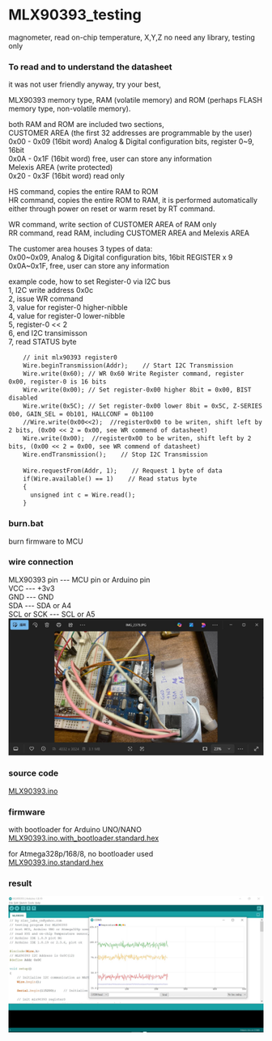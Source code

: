 # MLX90393_testing
magnometer, read on-chip temperature, X,Y,Z
no need any library, testing only  

### To read and to understand the datasheet
it was not user friendly anyway, try your best,

MLX90393 memory type, RAM (volatile memory) and ROM (perhaps FLASH memory type, non-volatile memory).

both RAM and ROM are included two sections,  
CUSTOMER AREA (the first 32 addresses are programmable by the user)  
    0x00 - 0x09 (16bit word) Analog & Digital configuration bits, register 0~9, 16bit  
    0x0A - 0x1F (16bit word) free, user can store any information  
Melexis AREA (write protected)   
    0x20 - 0x3F (16bit word) read only   

HS command, copies the entire RAM to ROM  
HR command, copies the entire ROM to RAM, it is performed automatically either through power on reset or warm reset by RT command.  

WR command, write section of CUSTOMER AREA of RAM only  
RR command, read RAM, including CUSTOMER AREA and Melexis AREA  

The customer area houses 3 types of data:  
0x00~0x09, Analog & Digital configuration bits, 16bit REGISTER x 9  
0x0A~0x1F, free, user can store any information  


example code, how to set Register-0 via I2C bus  
1, I2C write address 0x0c  
2, issue WR command  
3, value for register-0 higher-nibble  
4, value for register-0 lower-nibble  
5, register-0 << 2  
6, end I2C transimisson  
7, read STATUS byte  
```
    // init mlx90393 register0
    Wire.beginTransmission(Addr);    // Start I2C Transmission
    Wire.write(0x60); // WR 0x60 Write Register command, register 0x00, register-0 is 16 bits
    Wire.write(0x00); // Set register-0x00 higher 8bit = 0x00, BIST disabled
    Wire.write(0x5C); // Set register-0x00 lower 8bit = 0x5C, Z-SERIES 0b0, GAIN_SEL = 0b101, HALLCONF = 0b1100
    //Wire.write(0x00<<2);  //register0x00 to be writen, shift left by 2 bits, (0x00 << 2 = 0x00, see WR commend of datasheet)
    Wire.write(0x00);  //register0x00 to be writen, shift left by 2 bits, (0x00 << 2 = 0x00, see WR commend of datasheet)    
    Wire.endTransmission();    // Stop I2C Transmission
     
    Wire.requestFrom(Addr, 1);    // Request 1 byte of data
    if(Wire.available() == 1)    // Read status byte
    {
      unsigned int c = Wire.read();
    }
```



### burn.bat
burn firmware to MCU

### wire connection  
MLX90393 pin  --- MCU pin or Arduino pin   
VCC           --- +3v3  
GND           --- GND  
SDA           --- SDA or A4  
SCL or SCK    --- SCL or A5  
![mlx90393_breadboard.JPG](mlx90393_breadboard.JPG)   

### source code
[MLX90393.ino](MLX90393.ino)  

### firmware
with bootloader for Arduino UNO/NANO  
[MLX90393.ino.with_bootloader.standard.hex  ](MLX90393.ino.with_bootloader.standard.hex)    

for Atmega328p/168/8, no bootloader used  
[MLX90393.ino.standard.hex](MLX90393.ino.standard.hex)    


### result
![testing_done.JPG](testing_done.JPG)   

